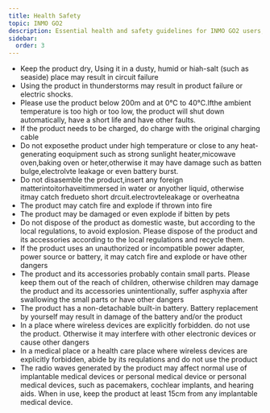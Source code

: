 ```yaml
---
title: Health Safety
topic: INMO GO2
description: Essential health and safety guidelines for INMO GO2 users, including usage precautions, medical device compatibility, and proper handling instructions.
sidebar:
  order: 3
---
```

* Keep the product dry, Using it in a dusty, humid or hiah-salt (such as seaside) place may result in circuit failure
* Using the product in thunderstorms may result in product failure or electric shocks.
* Please use the product below 200m and at 0℃ to 40℃.lfthe ambient temperature is too high or too low, the product will shut down automatically, have a short life and have other faults.
* If the product needs to be charged, do charge with the original charging cable
* Do not exposethe product under high temperature or close to any heat-generating eoquipment such as strong sunlight heater,micowave oven,baking oven or heter,otherwise it may have damage such as batten bulge,electrolvte leakage or even battery burst.
* Do not disasemble the product,insert any foreign matterintoitorhaveitimmersed in water or anyother liquid, otherwise itmay catch fredueto short drcuit.electrovteleakage or overheatna
* The product may catch fire and explode if thrown into fire
* The product may be damaged or even explode if bitten by pets
* Do not dispose of the product as domestic waste, but according to the local regulations, to avoid explosion. Please dispose of the product and its accessories according to the local regulations and recycle them.
* If the product uses an unauthorized or incompatible power adapter, power source or battery, it may catch fire and explode or have other dangers
* The product and its accessories probably contain small parts. Please keep them out of the reach of children, otherwise children may damage the product and its accessories unintentionally, suffer asphyxia after swallowing the small parts or have other dangers
* The product has a non-detachable built-in battery. Battery replacement by yourself may result in damage of the battery and/or the product
* In a place where wireless devices are explicitly forbidden. do not use the product. Otherwise it may interfere with other electronic devices or cause other dangers
* In a medical place or a health care place where wireless devices are explicitly forbidden, abide by its requlations and do not use the product
* The radio waves generated by the product may affect normal use of implantable medical devices or personal medical device or personal medical devices, such as pacemakers, cochlear implants, and hearing aids. When in use, keep the product at least 15cm from any implantable medical device.

